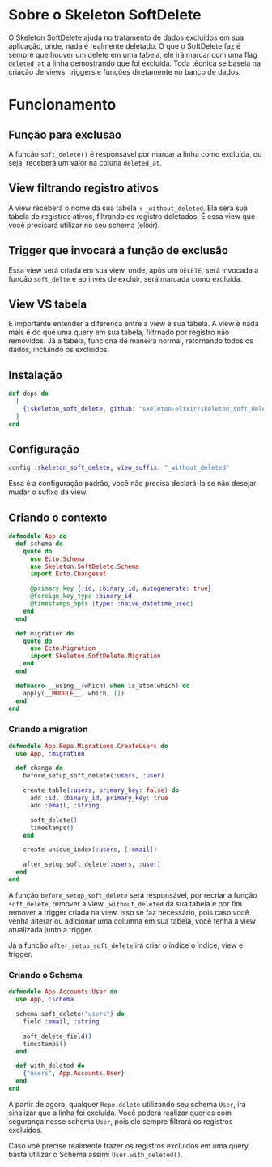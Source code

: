 # Sobre o Skeleton SoftDelete

O Skeleton SoftDelete ajuda no tratamento de dados excluídos em sua aplicação, onde, nada é realmente deletado.
O que o SoftDelete faz é sempre que houver um delete em uma tabela, ele irá marcar com uma flag `deleted_at` a linha demostrando
que foi excluída.
Toda técnica se baseia na criação de views, triggers e funções diretamente no banco de dados.

# Funcionamento

## Função para exclusão

A funcão `soft_delete()` é responsável por marcar a linha como excluída, ou seja, receberá um valor na coluna `deleted_at`.

## View filtrando registro ativos

A view receberá o nome da sua tabela + `_without_deleted`.
Ela será sua tabela de registros ativos, filtrando os registro deletados.
É essa view que você precisará utilizar no seu schema (elixir).

## Trigger que invocará a função de exclusão

Essa view será criada em sua view, onde, após um `DELETE`, será invocada a funcão `soft_delte` e ao invés de
excluir, será marcada como excluída.

## View VS tabela

É importante entender a diferença entre a view e sua tabela.
A view é nada mais é do que uma query em sua tabela, filtrnado por registro não removidos. Já
a tabela, funciona de maneira normal, retornando todos os dados, incluíndo os excluídos.

## Instalação

```elixir
def deps do
  [
    {:skeleton_soft_delete, github: "skeleton-elixir/skeleton_soft_delete"},
  ]
end
```

## Configuração

```elixir
config :skeleton_soft_delete, view_suffix: "_without_deleted"
```

Essa é a configuração padrão, você não precisa declará-la se não desejar mudar o sufixo da view.

## Criando o contexto

```elixir
defmodule App do
  def schema do
    quote do
      use Ecto.Schema
      use Skeleton.SoftDelete.Schema
      import Ecto.Changeset

      @primary_key {:id, :binary_id, autogenerate: true}
      @foreign_key_type :binary_id
      @timestamps_opts [type: :naive_datetime_usec]
    end
  end

  def migration do
    quote do
      use Ecto.Migration
      import Skeleton.SoftDelete.Migration
    end
  end

  defmacro __using__(which) when is_atom(which) do
    apply(__MODULE__, which, [])
  end
end
```

### Criando a migration

```elixir
defmodule App.Repo.Migrations.CreateUsers do
  use App, :migration

  def change do
    before_setup_soft_delete(:users, :user)

    create table(:users, primary_key: false) do
      add :id, :binary_id, primary_key: true
      add :email, :string

      soft_delete()
      timestamps()
    end

    create unique_index(:users, [:email])

    after_setup_soft_delete(:users, :user)
  end
end
```

A função `before_setup_soft_delete` será responsável, por recriar a função `soft_delete`,
remover a view `_without_deleted` da sua tabela e por fim remover a trigger criada na view.
Isso se faz necessário, pois caso você venha alterar ou adicionar uma columna em sua tabela, você tenha
a view atualizada junto a trigger.

Já a funcão `after_setup_soft_delete` irá criar o índice o índice, view e trigger.

### Criando o Schema

```elixir
defmodule App.Accounts.User do
  use App, :schema

  schema soft_delete("users") do
    field :email, :string

    soft_delete_field()
    timestamps()
  end

  def with_deleted do
    {"users", App.Accounts.User}
  end
end
```

A partir de agora, qualquer `Repo.delete` utilizando seu schema `User`, irá sinalizar que a linha foi excluída.
Você poderá realizar queries com segurança nesse schema `User`, pois ele sempre filtrará os
registros excluídos.

Caso voê precise realmente trazer os registros excluídos em uma query, basta utilizar o Schema assim: `User.with_deleted()`.
